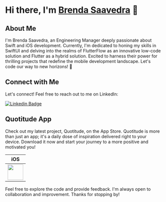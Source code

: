 # Hi there, I'm [Brenda Saavedra](http://brendasaavedra.com) 👋

## About Me

I'm Brenda Saavedra, an Engineering Manager deeply passionate about Swift and iOS development. Currently, I'm dedicated to honing my skills in SwiftUI and delving into the realms of FlutterFlow as an innovative low-code solution and Flutter as a hybrid solution. Excited to harness their power for thrilling projects that redefine the mobile development landscape. Let's code our way to new horizons! 🚀

## Connect with Me

Let's connect! Feel free to reach out to me on LinkedIn:

[![Linkedin Badge](https://img.shields.io/badge/-brendasaavedra-blue?style=flat-square&logo=Linkedin&logoColor=white&link=https://www.linkedin.com/in/brendasaavedra/)](https://www.linkedin.com/in/brendasaavedra/)

## Quotitude App

Check out my latest project, Quotitude, on the App Store. Quotitude is more than just an app; it's a daily dose of inspiration delivered right to your device. Download it now and start your journey to a more positive and motivated you!

| iOS |
|:-:|
| [<img src="https://upload.wikimedia.org/wikipedia/commons/thumb/3/3c/Download_on_the_App_Store_Badge.svg/800px-Download_on_the_App_Store_Badge.svg.png" height="50">](https://apps.apple.com/es/app/quotitude/id6471519715) |

Feel free to explore the code and provide feedback. I'm always open to collaboration and improvement. Thanks for stopping by!
